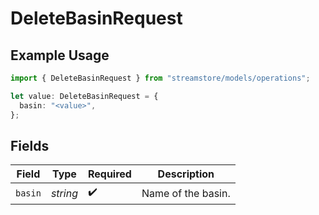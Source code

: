 # DeleteBasinRequest

## Example Usage

```typescript
import { DeleteBasinRequest } from "streamstore/models/operations";

let value: DeleteBasinRequest = {
  basin: "<value>",
};
```

## Fields

| Field              | Type               | Required           | Description        |
| ------------------ | ------------------ | ------------------ | ------------------ |
| `basin`            | *string*           | :heavy_check_mark: | Name of the basin. |